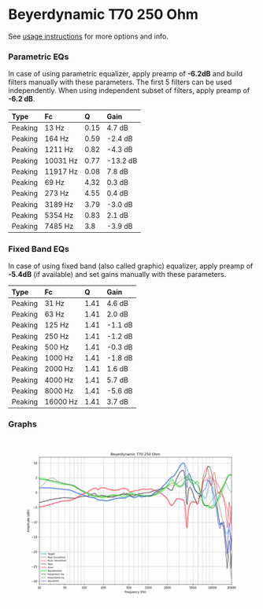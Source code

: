 # Beyerdynamic T70 250 Ohm
See [usage instructions](https://github.com/jaakkopasanen/AutoEq#usage) for more options and info.

### Parametric EQs
In case of using parametric equalizer, apply preamp of **-6.2dB** and build filters manually
with these parameters. The first 5 filters can be used independently.
When using independent subset of filters, apply preamp of **-6.2 dB**.

| Type    | Fc       |    Q | Gain     |
|:--------|:---------|:-----|:---------|
| Peaking | 13 Hz    | 0.15 | 4.7 dB   |
| Peaking | 164 Hz   | 0.59 | -2.4 dB  |
| Peaking | 1211 Hz  | 0.82 | -4.3 dB  |
| Peaking | 10031 Hz | 0.77 | -13.2 dB |
| Peaking | 11917 Hz | 0.08 | 7.8 dB   |
| Peaking | 69 Hz    | 4.32 | 0.3 dB   |
| Peaking | 273 Hz   | 4.55 | 0.4 dB   |
| Peaking | 3189 Hz  | 3.79 | -3.0 dB  |
| Peaking | 5354 Hz  | 0.83 | 2.1 dB   |
| Peaking | 7485 Hz  | 3.8  | -3.9 dB  |

### Fixed Band EQs
In case of using fixed band (also called graphic) equalizer, apply preamp of **-5.4dB**
(if available) and set gains manually with these parameters.

| Type    | Fc       |    Q | Gain    |
|:--------|:---------|:-----|:--------|
| Peaking | 31 Hz    | 1.41 | 4.6 dB  |
| Peaking | 63 Hz    | 1.41 | 2.0 dB  |
| Peaking | 125 Hz   | 1.41 | -1.1 dB |
| Peaking | 250 Hz   | 1.41 | -1.2 dB |
| Peaking | 500 Hz   | 1.41 | -0.3 dB |
| Peaking | 1000 Hz  | 1.41 | -1.8 dB |
| Peaking | 2000 Hz  | 1.41 | 1.6 dB  |
| Peaking | 4000 Hz  | 1.41 | 5.7 dB  |
| Peaking | 8000 Hz  | 1.41 | -5.6 dB |
| Peaking | 16000 Hz | 1.41 | 3.7 dB  |

### Graphs
![](./Beyerdynamic%20T70%20250%20Ohm.png)